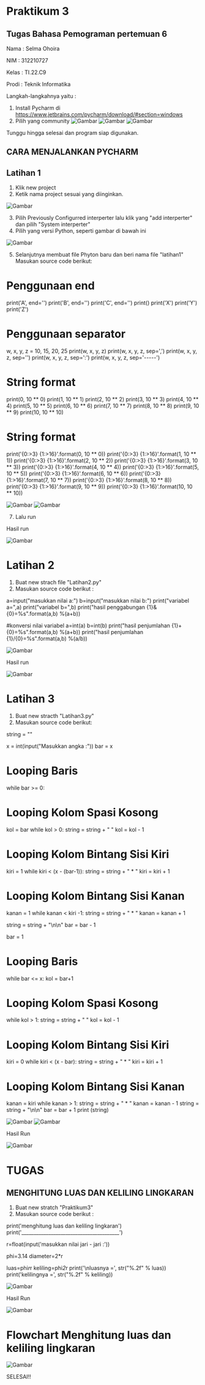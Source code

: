 # Praktikum 3
## Tugas Bahasa Pemograman pertemuan 6

Nama : Selma Ohoira

NIM : 312210727

Kelas : TI.22.C9

Prodi : Teknik Informatika

Langkah-langkahnya yaitu :
1. Install Pycharm di https://www.jetbrains.com/pycharm/download/#section=windows
2. Pilih yang community
![Gambar](gambar/20.png)
![Gambar](gambar/21.png)
![Gambar](gambar/22.png)

Tunggu hingga selesai dan program siap digunakan.
## CARA MENJALANKAN PYCHARM
## Latihan 1
1. Klik new project
2. Ketik nama project sesuai yang diinginkan.

![Gambar](gambar/23.png)

3. Pilih Previously Configurred interperter lalu klik yang "add interperter" dan pilih "System interperter"
4. Pilih yang versi Python, seperti gambar di bawah ini

![Gambar](gambar/24.png)

5. Selanjutnya membuat file Phyton baru dan beri nama file "latihan1"
Masukan source code berikut:

# Penggunaan end
print('A', end='')
print('B', end='')
print('C', end='')
print()
print('X')
print('Y')
print('Z')

# Penggunaan separator
w, x, y, z = 10, 15, 20, 25
print(w, x, y, z)
print(w, x, y, z, sep=',')
print(w, x, y, z, sep='')
print(w, x, y, z, sep=':')
print(w, x, y, z, sep='-----')

# String format
print(0, 10 ** 0)
print(1, 10 ** 1)
print(2, 10 ** 2)
print(3, 10 ** 3)
print(4, 10 ** 4)
print(5, 10 ** 5)
print(6, 10 ** 6)
print(7, 10 ** 7)
print(8, 10 ** 8)
print(9, 10 ** 9)
print(10, 10 ** 10)

# String format
print('{0:>3} {1:>16}'.format(0, 10 ** 0))
print('{0:>3} {1:>16}'.format(1, 10 ** 1))
print('{0:>3} {1:>16}'.format(2, 10 ** 2))
print('{0:>3} {1:>16}'.format(3, 10 ** 3))
print('{0:>3} {1:>16}'.format(4, 10 ** 4))
print('{0:>3} {1:>16}'.format(5, 10 ** 5))
print('{0:>3} {1:>16}'.format(6, 10 ** 6))
print('{0:>3} {1:>16}'.format(7, 10 ** 7))
print('{0:>3} {1:>16}'.format(8, 10 ** 8))
print('{0:>3} {1:>16}'.format(9, 10 ** 9))
print('{0:>3} {1:>16}'.format(10, 10 ** 10))

![Gambar](gambar/26.png)
![Gambar](gambar/27.png)

7. Lalu run

Hasil run

![Gambar](gambar/28.png)


# Latihan 2
1. Buat new strach file "Latihan2.py"
2. Masukan source code berikut :

a=input("masukkan nilai a:")
b=input("masukkan nilai b:")
print("variabel a=",a)
print("variabel b=",b)
print("hasil penggabungan {1}&{0}=%s".format(a,b) %(a+b))

#konversi nilai variabel
a=int(a)
b=int(b)
print("hasil penjumlahan {1}+{0}=%s".format(a,b) %(a+b))
print("hasil penjumlahan {1}/{0}=%s".format(a,b) %(a/b))

![Gambar](gambar/29.png)

Hasil run

![Gambar](gambar/30.png)


# Latihan 3
1. Buat new stracth "Latihan3.py"
2. Masukan source code berikut:

string = ""

x = int(input("Masukkan angka :"))
bar = x

# Looping Baris
while bar >= 0:
# Looping Kolom Spasi Kosong
kol = bar
while kol > 0:
string = string + " "
kol = kol - 1
# Looping Kolom Bintang Sisi Kiri
kiri = 1
while kiri < (x - (bar-1)):
string = string + " * "
kiri = kiri + 1
# Looping Kolom Bintang Sisi Kanan
kanan = 1
while kanan < kiri -1:
string = string + " * "
kanan = kanan + 1

string = string + "\n\n"
bar = bar - 1


bar = 1
# Looping Baris
while bar <= x:
kol = bar+1
# Looping Kolom Spasi Kosong
while kol > 1:
string = string + " "
kol = kol - 1
# Looping Kolom Bintang Sisi Kiri
kiri = 0
while kiri < (x - bar):
string = string + " * "
kiri = kiri + 1
# Looping Kolom Bintang Sisi Kanan
kanan = kiri
while kanan > 1:
string = string + " * "
kanan = kanan - 1
string = string + "\n\n"
bar = bar + 1
print (string)

![Gambar](gambar/32.png)
![Gambar](gambar/33.png)

Hasil Run

![Gambar](gambar/34.png)

# TUGAS
## MENGHITUNG LUAS DAN KELILING LINGKARAN
1. Buat new stratch "Praktikum3"
2. Masukan source code berikut :

print('menghitung luas dan keliling lingkaran')
print('________________________________________')

r=float(input('masukkan nilai jari - jari :'))

phi=3.14
diameter=2*r

luas=phi*r*r
keliling=phi*2*r
print('\nluasnya =', str("%.2f" % luas))
print('kelilingnya =', str("%.2f" % keliling))

![Gambar](gambar/35.png)

Hasil Run

![Gambar](gambar/36.png)

# Flowchart Menghitung luas dan keliling lingkaran

![Gambar](gambar/37.png)

SELESAI!!